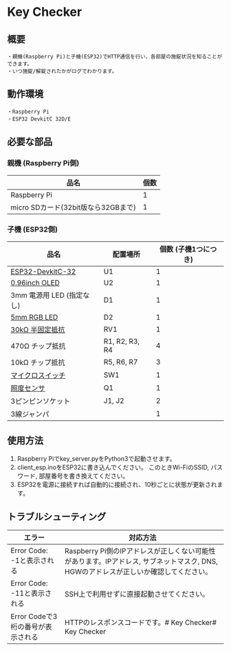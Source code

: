 # Key Checker

## 概要
	・親機(Raspberry Pi)と子機(ESP32)でHTTP通信を行い、各部屋の施錠状況を知ることができます。	
	・いつ施錠/解錠されたかがログでわかります。



## 動作環境
	・Raspberry Pi
	・ESP32 DevkitC 32D/E



## 必要な部品

### 親機 (Raspberry Pi側)

| 品名                                | 個数 |
| ----------------------------------- | ---- |
| Raspberry Pi                        | 1    |
| micro SDカード(32bit版なら32GBまで) | 1    |

### 子機 (ESP32側)

| 品名                                                         | 配置場所       | 個数 (子機1つにつき) |
| ------------------------------------------------------------ | -------------- | -------------------- |
| [ESP32-DevkitC-32](https://akizukidenshi.com/catalog/g/gM-15673/) | U1             | 1                    |
| [0.96inch OLED](https://akizukidenshi.com/catalog/g/gP-12031/) | U2             | 1                    |
| 3mm 電源用 LED (指定なし)                                    | D1             | 1                    |
| [5mm RGB LED](https://www.marutsu.co.jp/pc/i/1356696/)       | D2             | 1                    |
| [30kΩ 半固定抵抗](https://akizukidenshi.com/catalog/g/gP-14907/) | RV1            | 1                    |
| 470Ω チップ抵抗                                              | R1, R2, R3, R4 | 4                    |
| 10kΩ チップ抵抗                                              | R5, R6, R7     | 3                    |
| [マイクロスイッチ](https://akizukidenshi.com/catalog/g/gP-14659/) | SW1            | 1                    |
| [照度センサ](https://akizukidenshi.com/catalog/g/gI-02325/)  | Q1             | 1                    |
| 3ピンピンソケット                                            | J1, J2         | 2                    |
| 3線ジャンパ                                                  |                | 1                    |



## 使用方法

1. Raspberry Piでkey_server.pyをPython3で起動させます。
2. client_esp.inoをESP32に書き込んでください。
   このときWi-FiのSSID, パスワード, 部屋番号を書き換えてください。
3. ESP32を電源に接続すれば自動的に接続され、10秒ごとに状態が更新されます。



## トラブルシューティング

| エラー                            | 対応方法                                                     |
| --------------------------------- | ------------------------------------------------------------ |
| Error Code: -1と表示される        | Raspberry Pi側のIPアドレスが正しくない可能性があります。IPアドレス, サブネットマスク, DNS, HGWのアドレスが正しいか確認してください。 |
| Error Code: -11と表示される       | SSH上で利用せずに直接起動させてください。                    |
| Error Codeで3桁の番号が表示される | HTTPのレスポンスコードです。# Key Checker# Key Checker       |

